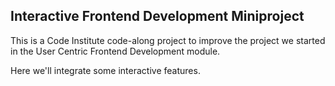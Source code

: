 ## Interactive Frontend Development Miniproject

This is a Code Institute code-along project to improve the project we started in the User Centric Frontend Development module.

Here we'll integrate some interactive features.
